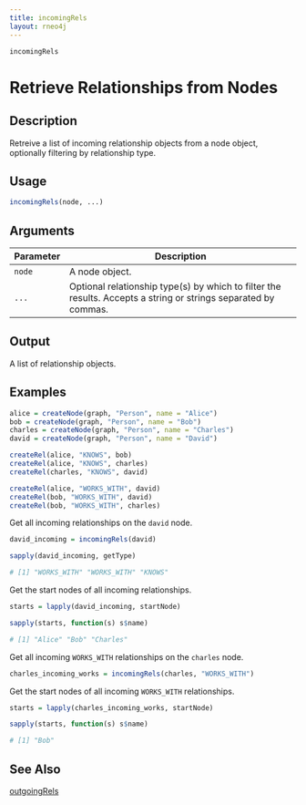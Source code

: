 ```yaml
---
title: incomingRels
layout: rneo4j
---
```


`incomingRels`

# Retrieve Relationships from Nodes

## Description

Retreive a list of incoming relationship objects from a node object, optionally filtering by relationship type.

## Usage

```r
incomingRels(node, ...)
```

## Arguments

| Parameter | Description     |
| --------- | --------------- |
| `node`    | A node object.  |
| `...`     | Optional relationship type(s) by which to filter the results. Accepts a string or strings separated by commas. |

## Output

A list of relationship objects.

## Examples

```r
alice = createNode(graph, "Person", name = "Alice")
bob = createNode(graph, "Person", name = "Bob")
charles = createNode(graph, "Person", name = "Charles")
david = createNode(graph, "Person", name = "David")

createRel(alice, "KNOWS", bob)
createRel(alice, "KNOWS", charles)
createRel(charles, "KNOWS", david)

createRel(alice, "WORKS_WITH", david)
createRel(bob, "WORKS_WITH", david)
createRel(bob, "WORKS_WITH", charles)
```

Get all incoming relationships on the `david` node.

```r
david_incoming = incomingRels(david)

sapply(david_incoming, getType)

# [1] "WORKS_WITH" "WORKS_WITH" "KNOWS"
```

Get the start nodes of all incoming relationships.

```r
starts = lapply(david_incoming, startNode)

sapply(starts, function(s) s$name)

# [1] "Alice" "Bob" "Charles"
```

Get all incoming `WORKS_WITH` relationships on the `charles` node.

```r
charles_incoming_works = incomingRels(charles, "WORKS_WITH")
```

Get the start nodes of all incoming `WORKS_WITH` relationships.

```r
starts = lapply(charles_incoming_works, startNode)

sapply(starts, function(s) s$name)

# [1] "Bob"
```

## See Also

[outgoingRels](outgoing-rels.html)


